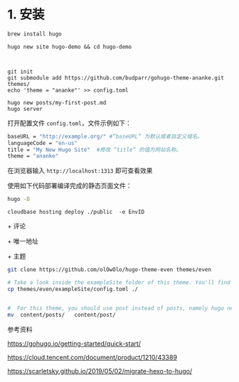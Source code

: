 # 1. 安装



```bash
brew install hugo


```



```
hugo new site hugo-demo && cd hugo-demo
```





```plaintext


git init
git submodule add https://github.com/budparr/gohugo-theme-ananke.git themes/
echo 'theme = "ananke"' >> config.toml

```



```
hugo new posts/my-first-post.md
hugo server
```



打开配置文件 `config.toml`，文件示例如下：

```bash
baseURL = "http://example.org/" #“baseURL” 为默认或者自定义域名。
languageCode = "en-us"
title = "My New Hugo Site"  #修改 “title” 的值为网站名称。
theme = "ananke"
```





在浏览器输入 `http://localhost:1313` 即可查看效果





使用如下代码部署编译完成的静态页面文件：

```bash
hugo -D
```





```
cloudbase hosting deploy ./public  -e EnvID
```





\+ 评论

\+ 唯一地址

\+ 主题

```bash
git clone https://github.com/olOwOlo/hugo-theme-even themes/even

# Take a look inside the exampleSite folder of this theme. You'll find a file called config.toml. To use it, copy the config.toml in the root folder of your Hugo site. Feel free to change it.
cp themes/even/exampleSite/config.toml ./


#  For this theme, you should use post instead of posts, namely hugo new post/some-content.md
mv  content/posts/   content/post/
```









参考资料

https://gohugo.io/getting-started/quick-start/

https://cloud.tencent.com/document/product/1210/43389

https://scarletsky.github.io/2019/05/02/migrate-hexo-to-hugo/